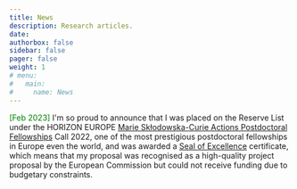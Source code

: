 ```yaml
---
title: News
description: Research articles.
date: 
authorbox: false
sidebar: false
pager: false
weight: 1
# menu:
#   main:
#     name: News
---
```




<font color=green>[Feb 2023]</font> 
I'm so proud to announce that I was placed on the Reserve List under the HORIZON EUROPE [Marie Skłodowska-Curie Actions Postdoctoral Fellowships](https://marie-sklodowska-curie-actions.ec.europa.eu/actions/postdoctoral-fellowships) Call 2022, one of the most prestigious postdoctoral fellowships in Europe even the world, and was awarded a [Seal of Excellence](https://research-and-innovation.ec.europa.eu/funding/funding-opportunities/seal-excellence_en) certificate, which means that my proposal was recognised as a high-quality project proposal by the European Commission but could not receive funding due to budgetary constraints.

<!--more-->

<!--
[2023/02] I was selected on 乃至全世界 HORIZON Europe
https://marie-sklodowska-curie-actions.ec.europa.eu/news/award-of-msca-seal-of-excellence-certificates-postdoctoral-fellowships-2022

I'm so proud to announce that I was placed on the Reserve List under the [HORIZON EUROPE](https://research-and-innovation.ec.europa.eu/funding/funding-opportunities/funding-programmes-and-open-calls/horizon-europe_en) Marie Skłodowska-Curie Actions (MSCA) [Postdoctoral Fellowships](https://marie-sklodowska-curie-actions.ec.europa.eu/actions/postdoctoral-fellowships) Call 2022, one of the most prestigious postdoctoral fellowships in Europe even the world, and was awarded a [Seal of Excellence](https://research-and-innovation.ec.europa.eu/funding/funding-opportunities/seal-excellence_en) certificate, which means that my proposal was recognised as a high-quality project proposal by the European Commission but could not receive funding due to budgetary constraints.
-->